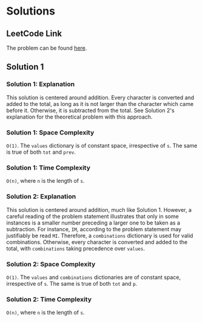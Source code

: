 # Solutions

## LeetCode Link

The problem can be found [here](https://leetcode.com/problems/roman-to-integer/).

## Solution 1

### Solution 1: Explanation

This solution is centered around addition.
Every character is converted and added to the total,
as long as it is not larger than the character which came
before it. Otherwise, it is subtracted from the total.
See Solution 2's explanation for the theoretical
problem with this approach.

### Solution 1: Space Complexity

`O(1)`. The `values` dictionary is of constant space,
irrespective of `s`. The same is true of both `tot` and `prev`.

### Solution 1: Time Complexity

`O(n)`, where `n` is the length of `s`.

### Solution 2: Explanation

This solution is centered around addition, much like
Solution 1. However, a careful reading of the problem
statement illustrates that only in some instances is
a smaller number preceding a larger one to be taken
as a subtraction. For instance, `IM`, according to
the problem statement may justifiably be read `MI`.
Therefore, a `combinations` dictionary is used for
valid combinations. Otherwise, every character is
converted and added to the total, with
`combinations` taking precedence over `values`.

### Solution 2: Space Complexity

`O(1)`. The `values` and `combinations` dictionaries
are of constant space, irrespective of `s`.
The same is true of both `tot` and `p`.

### Solution 2: Time Complexity

`O(n)`, where `n` is the length of `s`.
